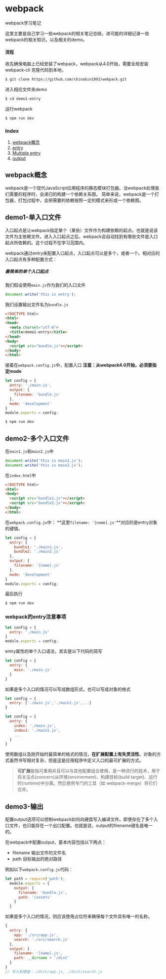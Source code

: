 # webpack
webpack学习笔记

这里主要是自己学习一些webpack的相关笔记总结，进可能的详细记录一些webpack的相关知识。以及相关的demo。

#### 流程
收先确保电脑上已经安装了webpack，webpack从4.0开始，需要全局安装webpack-cli
克隆代码到本地，
```bash
$ git clone https://github.com/chinabin1993/webpack.git
```
进入相应文件夹demo
```bash
$ cd demo1-entry
```
运行webpack
```bash
$ npm run dev
```

### Index
1. [webpack概念](#webpack概念)
1. [entry](#demo1-单入口文件)
2. [Multiple entry](#demo2-多个入口文件)
3. [output](#demo3-输出)





## webpack概念

webpack是一个现代JavaScript应用程序的静态模块打包器。当webpack处理我们需要的程序时，会递归的构建一个依赖关系图。
简单来说，webpack是一个打包器，打包过程中，会把需要的依赖按照一定的模式来形成一个依赖图。

## demo1-单入口文件

入口起点是让webpack指定某个（某些）文件作为构建依赖的起点。也就是说该文件为主依赖文件。进入入口起点之后，webpack会自动找到有哪些文件是入口起点所依赖的。这个过程不在学习范围内。

webpack通过entry来配置入口起点，入口起点可以是多个，或者一个。相对应的入口起点有多种配置方式：

##### 最简单的单个入口起点
我们假设使用`main.js`作为我们的入口文件
```javascript
document.write('this is entry');
```
我们设置输出文件名为`bundle.js`
```html
<!DOCTYPE html>
<html>
<head>
  <meta charset="utf-8">
  <title>demo1-entry</title>
</head>
<body>
  <script src="bundle.js"></script>
</body>
</html>
```
接着在`webpack.config.js`中，配置入口
**注意：从webpack4.0开始，必须要指定mode**
```javascript
let config = {
  entry: './main.js',
  output: {
    filename: 'bundle.js'
  },
  mode: 'development'
}
module.exports = config;
```
```bash
$ npm run dev
```
## demo2-多个入口文件
在`main1.js`和`main2.js`中
```javascript
document.write('this is main1.js');
document.write('this is main2.js');
```
在`index.html`中
```html
<!DOCTYPE html>
<html>
<body>
  <script src="bundle1.js"></script>
  <script src="bundle2.js"></script>
</body>
</html>
```
在`webpack.config.js`中：
**这里`filename: '[name].js'`**对应的是entry对象的键值。
```javascript
let config = {
  entry: {
    bundle1: './main1.js',
    bundle2: './main2.js'
  },
  output: {
    filename: '[name].js'
  },
  mode: 'development'
}
module.exports = config;
```
最后执行
```bash
$ npm run dev
```
### webpack的entry注意事项
```javascript
let config = {
  entry: './main.js'
}
module.exports = config;
```
entry属性的单个入口语法，其实是以下代码的简写
```javascript
let config = {
  entry: {
    main: './main.js'
  }
}
```
如果是多个入口的情况可以写成数组形式，也可以写成对象的格式
```javascript
let config = {
  entry: ['./main.js','./main1.js',...]
}
```
```javascript
let config = {
  entry: {
    index: './main.js',
    index1: './main1.js',
    ...
  }
}
```
使用数组以及刚开始时最简单的格式的情况，**在扩展配置上有失灵活性**。对象的方式虽然书写相对复杂，但是这是应用程序中定义入口的最可扩展的方式。
> **可扩展**是指可重用并且可以与其他配置组合使用，是一种流行的技术，用于将关注点(concern)从环境(environment)、构建目标(build target)、运行时(runtime)中分离。然后使用专门的工具（如 webpack-merge）将它们合并。

## demo3-输出
配置output选项可以控制webpack如何向硬盘写入编译文件。即使存在了多个入口文件，也只能存在一个出口配置。也就是说，output的filename键名是唯一的。

在webpack中配置output，基本内容包括以下两点：
* filename 输出文件的文件名
* path 目标输出的绝对路径
  
例如以下`webpack.config.js`代码：
```javascript
let path = require('path');
  module.exports = {
    output: {
      filename: 'bundle.js',
      path: '/assets'
    }
  }
```
如果是多个入口的情况，则应该使用占位符来确保每个文件具有唯一的名称。
```javascript
{
  entry: {
    app: './src/app.js',
    search: './src/search.js'
  },
  output: {
    filename: '[name].js',
    path: __dirname + '/dist'
  }
}
// 写入到硬盘：./dist/app.js, ./dist/search.js
```